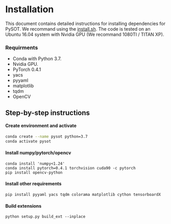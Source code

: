 # Installation

This document contains detailed instructions for installing dependencies for PySOT. We recommand using the [install.sh](install.sh). The code is tested on an Ubuntu 16.04 system with Nvidia GPU (We recommand 1080TI / TITAN XP).

### Requirments
* Conda with Python 3.7.
* Nvidia GPU.
* PyTorch 0.4.1
* yacs
* pyyaml
* matplotlib
* tqdm
* OpenCV

## Step-by-step instructions

#### Create environment and activate
```bash
conda create --name pysot python=3.7
conda activate pysot
```

#### Install numpy/pytorch/opencv
```
conda install 'numpy<1.24'
conda install pytorch=0.4.1 torchvision cuda90 -c pytorch
pip install opencv-python
```

#### Install other requirements
```
pip install pyyaml yacs tqdm colorama matplotlib cython tensorboardX
```

#### Build extensions
```
python setup.py build_ext --inplace
```


